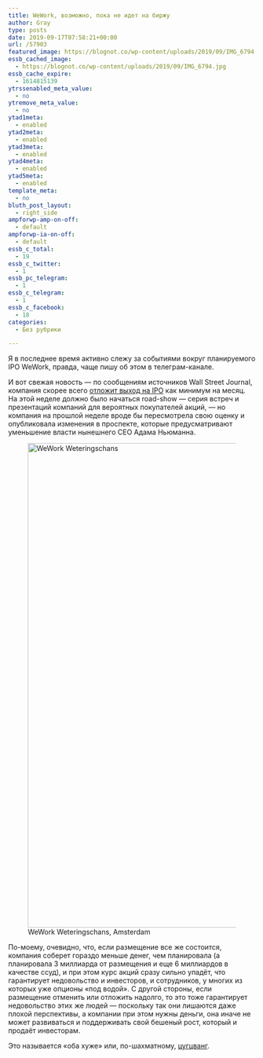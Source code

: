 ```yaml
---
title: WeWork, возможно, пока не идет на биржу
author: Gray
type: posts
date: 2019-09-17T07:58:21+00:00
url: /57903
featured_image: https://blognot.co/wp-content/uploads/2019/09/IMG_6794.jpg
essb_cached_image:
  - https://blognot.co/wp-content/uploads/2019/09/IMG_6794.jpg
essb_cache_expire:
  - 1614815139
ytrssenabled_meta_value:
  - no
ytremove_meta_value:
  - no
ytad1meta:
  - enabled
ytad2meta:
  - enabled
ytad3meta:
  - enabled
ytad4meta:
  - enabled
ytad5meta:
  - enabled
template_meta:
  - no
bluth_post_layout:
  - right_side
ampforwp-amp-on-off:
  - default
ampforwp-ia-on-off:
  - default
essb_c_total:
  - 19
essb_c_twitter:
  - 1
essb_pc_telegram:
  - 1
essb_c_telegram:
  - 1
essb_c_facebook:
  - 18
categories:
  - Без рубрики

---
```








Я в последнее время активно слежу за событиями вокруг планируемого IPO WeWork, правда, чаще пишу об этом в телеграм-канале. 

И вот свежая новость — по сообщениям источников Wall Street Journal, компания скорее всего [отложит выход на IPO][1] как минимум на месяц. На этой неделе должно было начаться road-show — серия встреч и презентаций компаний для вероятных покупателей акций, — но компания на прошлой неделе вроде бы пересмотрела свою оценку и опубликовала изменения в проспекте, которые предусматривают уменьшение власти нынешнего CEO Адама Ньюманна. 

<div class="wp-block-image">
  <figure class="aligncenter"><img data-attachment-id="57904" data-permalink="https://blognot.co/57903/img_6794" data-orig-file="https://i2.wp.com/blognot.co/wp-content/uploads/2019/09/IMG_6794.jpg?fit=2348%2C3131&ssl=1" data-orig-size="2348,3131" data-comments-opened="1" data-image-meta="{&quot;aperture&quot;:&quot;2.2&quot;,&quot;credit&quot;:&quot;&quot;,&quot;camera&quot;:&quot;iPhone 6 Plus&quot;,&quot;caption&quot;:&quot;&quot;,&quot;created_timestamp&quot;:&quot;1445019508&quot;,&quot;copyright&quot;:&quot;&quot;,&quot;focal_length&quot;:&quot;4.15&quot;,&quot;iso&quot;:&quot;125&quot;,&quot;shutter_speed&quot;:&quot;0.1&quot;,&quot;title&quot;:&quot;&quot;,&quot;orientation&quot;:&quot;0&quot;}" data-image-title="WeWork Weteringschans, Amsterdam" data-image-description="" data-medium-file="https://i2.wp.com/blognot.co/wp-content/uploads/2019/09/IMG_6794.jpg?fit=225%2C300&ssl=1" data-large-file="https://i2.wp.com/blognot.co/wp-content/uploads/2019/09/IMG_6794.jpg?fit=740%2C987&ssl=1" width="740" height="987" src="https://i2.wp.com/blognot.co/wp-content/uploads/2019/09/IMG_6794.jpg?resize=740%2C987&#038;ssl=1" alt="WeWork Weteringschans" class="wp-image-57904" srcset="https://i2.wp.com/blognot.co/wp-content/uploads/2019/09/IMG_6794.jpg?resize=768%2C1024&ssl=1 768w, https://i2.wp.com/blognot.co/wp-content/uploads/2019/09/IMG_6794.jpg?resize=225%2C300&ssl=1 225w, https://i2.wp.com/blognot.co/wp-content/uploads/2019/09/IMG_6794.jpg?resize=375%2C500&ssl=1 375w, https://i2.wp.com/blognot.co/wp-content/uploads/2019/09/IMG_6794.jpg?resize=800%2C1067&ssl=1 800w, https://i2.wp.com/blognot.co/wp-content/uploads/2019/09/IMG_6794.jpg?resize=600%2C800&ssl=1 600w, https://i2.wp.com/blognot.co/wp-content/uploads/2019/09/IMG_6794.jpg?w=1480&ssl=1 1480w, https://i2.wp.com/blognot.co/wp-content/uploads/2019/09/IMG_6794.jpg?w=2220&ssl=1 2220w" sizes="(max-width: 740px) 100vw, 740px" data-recalc-dims="1" /><figcaption>WeWork Weteringschans, Amsterdam</figcaption></figure>


По-моему, очевидно, что, если размещение все же состоится, компания соберет гораздо меньше денег, чем планировала (а планировала 3 миллиарда от размещения и еще 6 миллиардов в качестве ссуд), и при этом курс акций сразу сильно упадёт, что гарантирует недовольство и инвесторов, и сотрудников, у многих из которых уже опционы &#171;под водой&#187;. С другой стороны, если размещение отменить или отложить надолго, то это тоже гарантирует недовольство этих же людей — поскольку так они лишаются даже плохой перспективы, а компании при этом нужны деньги, она иначе не может развиваться и поддерживать свой бешеный рост, который и продаёт инвесторам.

Это называется &#171;оба хуже&#187; или, по-шахматному, [цугцванг][2].

 [1]: https://www.wsj.com/articles/wework-parent-expected-to-postpone-ipo-11568671322?mod=hp_major_pos16
 [2]: https://ru.wikipedia.org/wiki/%D0%A6%D1%83%D0%B3%D1%86%D0%B2%D0%B0%D0%BD%D0%B3